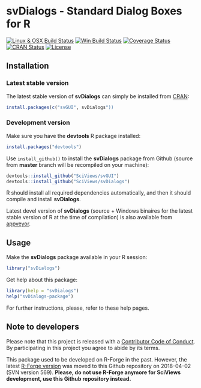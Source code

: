 # svDialogs - Standard Dialog Boxes for R

[![Linux & OSX Build Status](https://travis-ci.org/SciViews/svDialogs.svg )](https://travis-ci.org/SciViews/svDialogs)
[![Win Build Status](https://ci.appveyor.com/api/projects/status/github/SciViews/svDialogs?branch=master&svg=true)](http://ci.appveyor.com/project/phgrosjean/svDialogs)
[![Coverage Status](https://img.shields.io/codecov/c/github/SciViews/svDialogs/master.svg)
](https://codecov.io/github/SciViews/svDialogs?branch=master)
[![CRAN Status](http://www.r-pkg.org/badges/version/svDialogs)](http://cran.r-project.org/package=svDialogs)
[![License](https://img.shields.io/badge/license-GPL-blue.svg)](http://www.gnu.org/licenses/gpl-2.0.html)


## Installation

### Latest stable version

The latest stable version of **svDialogs** can simply be installed from [CRAN](http://cran.r-project.org):

```r
install.packages(c("svGUI", svDialogs"))
```


### Development version

Make sure you have the **devtools** R package installed:

```r
install.packages("devtools")
```

Use `install_github()` to install the **svDialogs** package from Github (source from **master** branch will be recompiled on your machine):

```r
devtools::install_github("SciViews/svGUI")
devtools::install_github("SciViews/svDialogs")
```

R should install all required dependencies automatically, and then it should compile and install **svDialogs**.

Latest devel version of **svDialogs** (source + Windows binaires for the latest stable version of R at the time of compilation) is also available from [appveyor](https://ci.appveyor.com/project/phgrosjean/svDialogs/build/artifacts).


## Usage

Make the **svDialogs** package available in your R session:

```r
library("svDialogs")
```

Get help about this package:

```r
library(help = "svDialogs")
help("svDialogs-package")
```

For further instructions, please, refer to these help pages.


## Note to developers

Please note that this project is released with a [Contributor Code of Conduct](CONDUCT.md). By participating in this project you agree to abide by its terms.

This package used to be developed on R-Forge in the past. However, the latest [R-Forge version](https://r-forge.r-project.org/projects/sciviews/) was moved to this Github repository on 2018-04-02 (SVN version 569). **Please, do not use R-Forge anymore for SciViews development, use this Github repository instead.**

